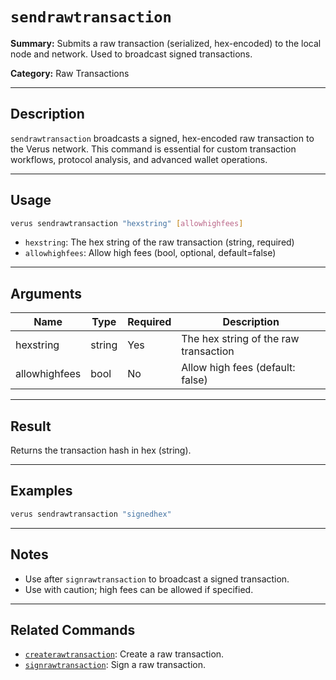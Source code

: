 # `sendrawtransaction`

**Summary:**
Submits a raw transaction (serialized, hex-encoded) to the local node and network. Used to broadcast signed transactions.

**Category:**
Raw Transactions

---

## Description
`sendrawtransaction` broadcasts a signed, hex-encoded raw transaction to the Verus network. This command is essential for custom transaction workflows, protocol analysis, and advanced wallet operations.

---

## Usage
```bash
verus sendrawtransaction "hexstring" [allowhighfees]
```
- `hexstring`: The hex string of the raw transaction (string, required)
- `allowhighfees`: Allow high fees (bool, optional, default=false)

---

## Arguments
| Name          | Type    | Required | Description                                         |
|---------------|---------|----------|-----------------------------------------------------|
| hexstring     | string  | Yes      | The hex string of the raw transaction               |
| allowhighfees | bool    | No       | Allow high fees (default: false)                    |

---

## Result
Returns the transaction hash in hex (string).

---

## Examples
```bash
verus sendrawtransaction "signedhex"
```

---

## Notes
- Use after `signrawtransaction` to broadcast a signed transaction.
- Use with caution; high fees can be allowed if specified.

---

## Related Commands
- [`createrawtransaction`](./createrawtransaction.md): Create a raw transaction.
- [`signrawtransaction`](./signrawtransaction.md): Sign a raw transaction. 